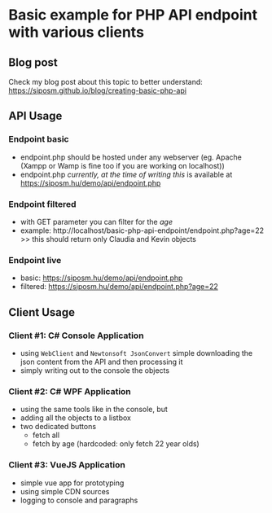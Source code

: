 # Basic example for PHP API endpoint with various clients

## Blog post
Check my blog post about this topic to better understand: https://siposm.github.io/blog/creating-basic-php-api

## API Usage
### Endpoint basic
- endpoint.php should be hosted under any webserver (eg. Apache (Xampp or Wamp is fine too if you are working on localhost))
- endpoint.php *currently, at the time of writing this* is available at https://siposm.hu/demo/api/endpoint.php

### Endpoint filtered
- with GET parameter you can filter for the *age*
- example: http://localhost/basic-php-api-endpoint/endpoint.php?age=22 >> this should return only Claudia and Kevin objects

### Endpoint live
- basic: https://siposm.hu/demo/api/endpoint.php
- filtered: https://siposm.hu/demo/api/endpoint.php?age=22

## Client Usage
### Client #1: C# Console Application
- using `WebClient` and `Newtonsoft JsonConvert` simple downloading the json content from the API and then processing it
- simply writing out to the console the objects

### Client #2: C# WPF Application
- using the same tools like in the console, but
- adding all the objects to a listbox
- two dedicated buttons
    - fetch all
    - fetch by age (hardcoded: only fetch 22 year olds)

### Client #3: VueJS Application
- simple vue app for prototyping
- using simple CDN sources
- logging to console and paragraphs
